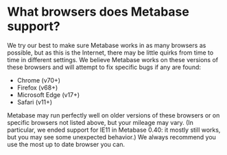 # What browsers does Metabase support?

We try our best to make sure Metabase works in as many browsers as possible, but as this is the Internet, there may be little quirks from time to time in different settings. We believe Metabase works on these versions of these browsers and will attempt to fix specific bugs if any are found:

- Chrome (v70+)
- Firefox (v68+)
- Microsoft Edge (v17+)
- Safari (v11+)

Metabase may run perfectly well on older versions of these browsers or on specific browsers not listed above, but your mileage may vary. (In particular, we ended support for IE11 in Metabase 0.40: it mostly still works, but you may see some unexpected behavior.) We always recommend you use the most up to date browser you can.
